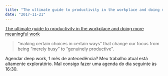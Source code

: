 ```yaml
---
title: "The ultimate guide to productivity in the workplace and doing more meaningful work"
date: "2017-11-21"
---
```


[The ultimate guide to productivity in the workplace and doing more meaningful work](http://bit.ly/2yXX8Nv)

>“making certain choices in certain ways” that change our focus from being “merely busy” to “genuinely productive”.

Agendar deep work, 1 mês de antecedência? Meu trabalho atual está altamente exploratório. Mal consigo fazer uma agenda do dia seguinte às 16:30.


